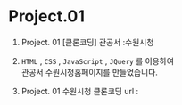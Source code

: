 # Project.01

1. Project. 01 [클론코딩] 관공서 :수원시청

2. <code>HTML</code> , <code>CSS</code> , <code>JavaScript</code> , <code>JQuery</code> 를 이용하여<br>관공서 수원시청홈페이지를 만들었습니다.

3. Project. 01 수원시청 클론코딩 url : 

